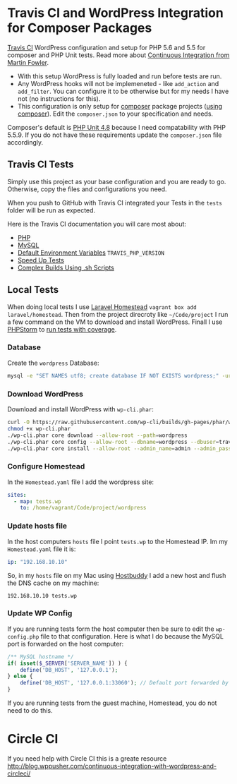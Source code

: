 # Travis CI and WordPress Integration for Composer Packages

[Travis CI](https://travis-ci.org/) WordPress configuration and setup for PHP 5.6 and 5.5 for composer and PHP Unit tests. Read more about [Continuous Integration from Martin Fowler](http://martinfowler.com/articles/continuousIntegration.html). 

- With this setup WordPress is fully loaded and run before tests are run. 
- Any WordPress hooks will not be implemeneted - like `add_action` and `add_filter`. You can configure it to be otherwise but for my needs I have not (no instructions for this).
- This configuration is only setup for [composer](https://getcomposer.org/) package projects ([using composer](https://getcomposer.org/doc/01-basic-usage.md)). Edit the `composer.json` to your specification and needs.

Composer's default is [PHP Unit 4.8](https://phpunit.de/manual/4.8/en/writing-tests-for-phpunit.html) because I need compatability with PHP 5.5.9. If you do not have these requirements update the `composer.json` file accordingly.

## Travis CI Tests

Simply use this project as your base configuration and you are ready to go. Otherwise, copy the files and configurations you need. 

When you push to GitHub with Travis CI integrated your Tests in the `tests` folder will be run as expected.

Here is the Travis CI documentation you will care most about:
- [PHP](https://docs.travis-ci.com/user/languages/php/)
- [MySQL](https://docs.travis-ci.com/user/database-setup/#MySQL)
- [Default Environment Variables](https://docs.travis-ci.com/user/environment-variables/#Default-Environment-Variables) `TRAVIS_PHP_VERSION`
- [Speed Up Tests](https://docs.travis-ci.com/user/speeding-up-the-build/#PHP-optimisations)
- [Complex Builds Using .sh Scripts](https://docs.travis-ci.com/user/customizing-the-build#Implementing-Complex-Build-Steps)

## Local Tests
When doing local tests I use [Laravel Homestead](https://github.com/laravel/homestead) `vagrant box add laravel/homestead`. Then from the project direcroty like `~/Code/project` I run a few command on the VM to download and install WordPress. Finall I use [PHPStorm](https://www.jetbrains.com/phpstorm/) to [run tests with coverage](https://www.jetbrains.com/help/phpstorm/2016.1/running-with-coverage.html).

### Database
Create the `wordpress` Database:

```bash
mysql -e "SET NAMES utf8; create database IF NOT EXISTS wordpress;" -uroot
```

### Download WordPress
Download and install WordPress with `wp-cli.phar`:

```bash
curl -O https://raw.githubusercontent.com/wp-cli/builds/gh-pages/phar/wp-cli.phar
chmod +x wp-cli.phar
./wp-cli.phar core download --allow-root --path=wordpress
./wp-cli.phar core config --allow-root --dbname=wordpress --dbuser=travis --dbhost=127.0.0.1 --path=wordpress
./wp-cli.phar core install --allow-root --admin_name=admin --admin_password=admin --admin_email=admin@example.com --url=http://127.0.0.1 --title=WordPress --path=wordpress
```

### Configure Homestead
In the `Homestead.yaml` file I add the wordpress site:

```yaml
sites:
  - map: tests.wp
    to: /home/vagrant/Code/project/wordpress
```

### Update hosts file
In the host computers `hosts` file I point `tests.wp` to the Homestead IP. Im my `Homestead.yaml` file it is:

```yaml
ip: "192.168.10.10"
```

So, in my `hosts` file on my Mac using [Hostbuddy](https://clickontyler.com/hostbuddy/) I add a new host and flush the DNS cache on my machine:

```hosts
192.168.10.10 tests.wp
```

### Update WP Config
If you are running tests form the host computer then be sure to edit the `wp-config.php` file to that configuration. Here is what I do because the MySQL port is forwarded on the host computer:

```php
/** MySQL hostname */
if( isset($_SERVER['SERVER_NAME']) ) {
    define('DB_HOST', '127.0.0.1');
} else {
    define('DB_HOST', '127.0.0.1:33060'); // Default port forwarded by Homestead
}
```

If you are running tests from the guest machine, Homestead, you do not need to do this.

# Circle CI
If you need help with Circle CI this is a greate resource http://blog.wppusher.com/continuous-integration-with-wordpress-and-circleci/
